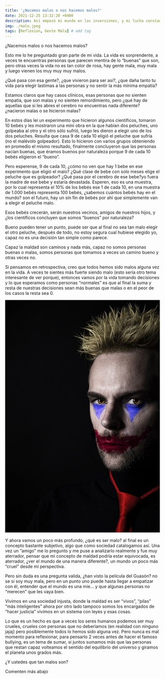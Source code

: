 ```yaml
---
title: '¿Nacemos malos o nos hacemos malos?'
date: 2021-12-25 13:32:20 +0400
description: Así empezó mi mundo en las inversiones, y mi lucha constante por salir del sistema. # Add post description (optional)
img: ./malo.jpeg
tags: [Reflexion, Gente Mala] # add tag 
---
```


¿Nacemos malos o nos hacemos malos?

Esto me lo he preguntado gran parte de mi vida. La vida es sorprendente, a veces te encuentras personas que parecen mentira de lo “buenas” que son, pero otras veces la vida no es tan color de rosa, hay gente mala, muy mala y luego vienen los muy muy muy malos.

¿Qué pasa con esa gente?, ¿que vivieron para ser así?, ¿que daña tanto tu vida para elegir lastimas a las personas y no sentir la más mínima empatía?

Estamos claros que hay casos clínicos, esas personas que no sienten empatía, que son malas y no sienten remordimiento, pero ¿qué hay de aquellas que si les abres el cerebro no encuentras nada diferente? ¿nacieron malas o se hicieron malas?

En estos días leí un experimento que hicieron algunos científicos, tomaron 10 bebés y les mostraron una mini obra en la que habían dos peluches, uno golpeaba al otro y el otro sólo sufrió, luego les dieron a elegir uno de los dos peluches. Resulta que casa 9 de cada 10 eligió el peluche que sufría (no el malévolo golpeador). Esto lo hicieron con varios grupos obteniendo en promedio el mismo resultado, finalmente concluyeron que las personas nacían buenas, que éramos buenos por naturaleza porque 9 de cada 10 bebés eligieron el “bueno”. 

Pero esperense, 9 de cada 10, ¿cómo no ven que hay 1 bebe en ese experimento que eligió el malo? ¿Qué clase de bebe con solo meses elige el peluche que es golpeador? ¿Qué pasa por el cerebro de ese bebe?yo fuera la madre de ese bebe y estaría devastada. Esperen, eso es una muestra, por lo cual representa el 10% de los bebés ese 1 de cada 10, en una muestra de 1.000 bebés representa 100 bebés, ¿sabemos cuántos bebés hay en el mundo? son el futuro, hay un sin fin de bebés por ahí que simplemente van a elegir el peluche malo. 

Esos bebés crecerán, serán nuestros vecinos, amigos de nuestros hijos, y ¿los científicos concluyen que somos “buenos” por naturaleza? 

Bueno pueden tener un punto, puede ser que al final no sea tan malo elegir el otro peluche, después de todo, no estoy segura cual hubiese elegido yo, capaz no es una decisión tan simple como parece.

Capaz la maldad son caminos y nada más, capaz no somos personas buenas o malas, somos personas que tomamos a veces un camino bueno y otras veces no.  

Si pensamos en retrospectiva, creo que todos hemos sido malos alguna vez en la vida. A veces te sientes más fuerte siendo malo (esto sería otro tema interesante de ver porque), entonces vamos por la vida tomando decisiones y lo que esperamos como personas “normales” es que al final la suma y resta de nuestras decisiones sean más buenas que malas o en el peor de los casos la resta sea 0.

![img](malo.jpeg)

Y ahora vamos un poco más profundo, ¿qué es ser malo? al final es un concepto bastante subjetivo, algo que como sociedad catalogamos así. Una vez un “amigo” me lo pregunto y me puse a analizarlo realmente y fue muy aterrador, pensar que mi concepto de maldad podría estar equivocada, es aterrador, ¿ver el mundo de una manera diferente?, un mundo un poco más “cruel” desde mi perspectiva.

Pero sin duda es una pregunta valida, ¿han visto la película del Guasón? no se si soy muy mala, pero en un punto uno puede hasta llegar a empatizar con él, entender que el mundo es una mie… y que algunas personas no “merecen” que les vaya bien. 

Vivimos en una sociedad injusta, donde la maldad es ser “vivos”, “pilas” “más inteligentes” ahora por otro lado tampoco somos los encargados de “hacer justicia” vivimos en un sistema con leyes y esas cosas. 

Lo que es un hecho es que a veces los seres humanos podemos ser muy crueles, crueles con personas que no deberíamos (en realidad con ninguno jajaj) pero posiblemente todos lo hemos sido alguna vez. Pero nunca es mal momento para reflexionar, para pensarlo 2 veces antes de hacer el famoso bullying, es un tema de sumar, si juntos sumamos más que las personas que restan capaz volteamos el sentido del equilibrio del universo y giramos el planeta unos grados más. 

¿Y ustedes que tan malos son?

Comenten más abajo
